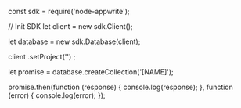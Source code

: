 const sdk = require('node-appwrite');

// Init SDK
let client = new sdk.Client();

let database = new sdk.Database(client);

client
    .setProject('')
;

let promise = database.createCollection('[NAME]');

promise.then(function (response) {
    console.log(response);
}, function (error) {
    console.log(error);
});